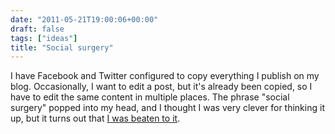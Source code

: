 ```yaml
---
date: "2011-05-21T19:00:06+00:00"
draft: false
tags: ["ideas"]
title: "Social surgery"
---
```

I have Facebook and Twitter configured to copy everything I publish on my blog. Occasionally, I want to edit a post, but it's already been copied, so I have to edit the same content in multiple places. The phrase "social surgery" popped into my head, and I thought I was very clever for thinking it up, but it turns out that [I was beaten to it](http://www.google.com/search?client=safari&rls;=en&q;=social+surgery&ie;=UTF-8&oe;=UTF-8).

